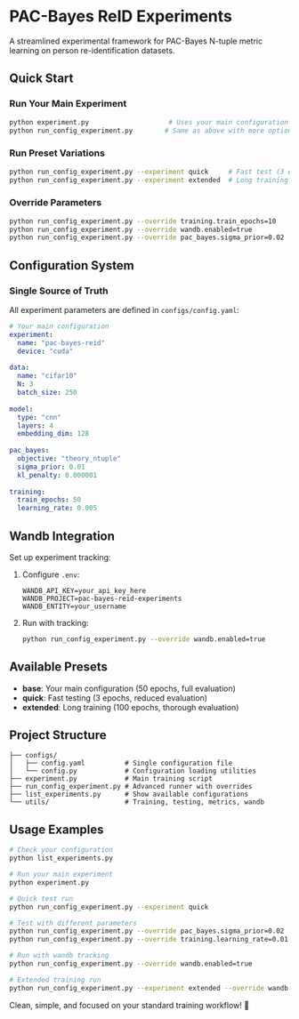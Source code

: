 # PAC-Bayes ReID Experiments

A streamlined experimental framework for PAC-Bayes N-tuple metric learning on person re-identification datasets.

## Quick Start

### Run Your Main Experiment
```bash
python experiment.py                    # Uses your main configuration
python run_config_experiment.py        # Same as above with more options
```

### Run Preset Variations
```bash
python run_config_experiment.py --experiment quick     # Fast test (3 epochs)
python run_config_experiment.py --experiment extended  # Long training (100 epochs)
```

### Override Parameters
```bash
python run_config_experiment.py --override training.train_epochs=10
python run_config_experiment.py --override wandb.enabled=true
python run_config_experiment.py --override pac_bayes.sigma_prior=0.02
```

## Configuration System

### Single Source of Truth
All experiment parameters are defined in `configs/config.yaml`:

```yaml
# Your main configuration
experiment:
  name: "pac-bayes-reid"
  device: "cuda"
  
data:
  name: "cifar10"
  N: 3
  batch_size: 250
  
model:
  type: "cnn"
  layers: 4
  embedding_dim: 128
  
pac_bayes:
  objective: "theory_ntuple"
  sigma_prior: 0.01
  kl_penalty: 0.000001
  
training:
  train_epochs: 50
  learning_rate: 0.005
```

## Wandb Integration

Set up experiment tracking:

1. Configure `.env`:
   ```
   WANDB_API_KEY=your_api_key_here
   WANDB_PROJECT=pac-bayes-reid-experiments
   WANDB_ENTITY=your_username
   ```

2. Run with tracking:
   ```bash
   python run_config_experiment.py --override wandb.enabled=true
   ```

## Available Presets

- **base**: Your main configuration (50 epochs, full evaluation)
- **quick**: Fast testing (3 epochs, reduced evaluation)  
- **extended**: Long training (100 epochs, thorough evaluation)

## Project Structure

```
├── configs/
│   ├── config.yaml          # Single configuration file
│   └── config.py            # Configuration loading utilities
├── experiment.py            # Main training script
├── run_config_experiment.py # Advanced runner with overrides
├── list_experiments.py      # Show available configurations
└── utils/                   # Training, testing, metrics, wandb
```

## Usage Examples

```bash
# Check your configuration
python list_experiments.py

# Run your main experiment
python experiment.py

# Quick test run
python run_config_experiment.py --experiment quick

# Test with different parameters
python run_config_experiment.py --override pac_bayes.sigma_prior=0.02
python run_config_experiment.py --override training.learning_rate=0.01

# Run with wandb tracking
python run_config_experiment.py --override wandb.enabled=true

# Extended training run
python run_config_experiment.py --experiment extended --override wandb.enabled=true
```

Clean, simple, and focused on your standard training workflow! 🎯

